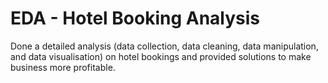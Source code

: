# EDA - Hotel Booking Analysis
 Done a detailed analysis (data collection, data cleaning, data manipulation, and data visualisation) on hotel bookings and provided solutions to make business more profitable.

